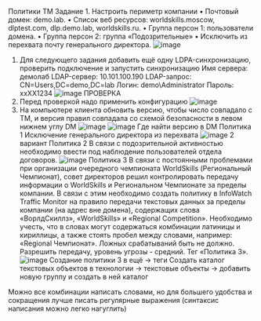 Политики TM
Задание 1.
Настроить периметр компании
•	Почтовый домен: demo.lab.
•	Список веб ресурсов: worldskills.moscow, dlptest.com, dlp.demo.lab, worldskills.ru.
•	Группа персон 1: пользователи домена.
•	Группа персон 2: группа «Подозрительные»
•	Исключить из перехвата почту генерального директора.
![image](https://user-images.githubusercontent.com/83372679/211781086-6a0eda41-8bfe-4152-9871-25b9df1012d2.png)
1.	Для следующего задания добавить ещё одну LDPA-синхронизацию, проверить подключение и запустить синхронизацию
Имя сервера: демолаб
LDAP-сервер: 10.101.100.190
LDAP-запрос: CN=Users,DC=demo,DC=lab
Логин: demo\Administrator
Пароль: xxXX1234
![image](https://user-images.githubusercontent.com/83372679/211781118-9dc85327-b5ab-490a-b09a-ae1d25c0b9b9.png)
ПРОВЕРКА
2.	Перед проверкой надо применить конфигурацию
![image](https://user-images.githubusercontent.com/83372679/211781149-f7dcabc1-692e-4ca2-9e84-7fec47ab40c0.png)
3.	На компьютере клиента обновить версию, чтобы число совпадало с ТМ, и версия правил совпадала со схемой безопасности в левом нижнем углу DM
![image](https://user-images.githubusercontent.com/83372679/211781184-ea597802-bf03-4012-b5ce-f010741b6903.png)
![image](https://user-images.githubusercontent.com/83372679/211781202-5d2dad65-975d-4c22-aca0-2631f939dbba.png)
Где найти версию в DM
Политика 1
Исключение генерального директора из перехвата
![image](https://user-images.githubusercontent.com/83372679/211781252-7d81ebec-ea57-47e6-96dd-8e64e747dd2a.png)
2 вариант
Политика 2
В связи с подозрительной активностью необходимо ввести под наблюдение пользователей отдела договоров.
![image](https://user-images.githubusercontent.com/83372679/211781279-2e9d416b-4d4e-41dc-9d16-85b66fae8d7f.png)
Политика 3
В связи с постоянными проблемами при организации очередного чемпионата WorldSkills (Региональный Чемпионат), совет директоров решил контролировать передачу информации о WorldSkills и Региональном Чемпионате за пределы компании. 
В связи с этим необходимо создать политику в InfoWatch Traffic Monitor на правило передачи текстовых данных за пределы компании (на адрес вне домена), содержащих слова «ВорлдСкиллз», «WorldSkills» и «Regional Competition».
Необходимо учесть, что в словах могут содержаться комбинации латиницы и кириллицы, а также стоять пробел между словами, например: «Regional Чемпионат». Ложных срабатываний быть не должно.
Разрешить передачу, уровень угрозы - средний. Тег «Политика 3».
![image](https://user-images.githubusercontent.com/83372679/211781311-b9b33986-3623-46c2-84bb-d5db8deb8104.png)
Создание политики 3 в ещё -> теги
Создать каталог текстовых объектов в технологии -> текстовые объекты -> добавить новую группу и создать в ней каталог

Можно все комбинации написать словами, но для большего удобства и сокращения лучше писать регулярные выражения (синтаксис написания можно легко нагуглить)

